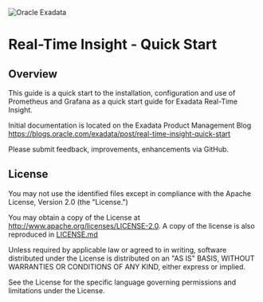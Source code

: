 ![Oracle Exadata](../docs/Oracle_Exadata_cmyk.png)

# Real-Time Insight - Quick Start

## Overview

This guide is a quick start to the installation, configuration and use of Prometheus and Grafana as a quick start guide for Exadata Real-Time Insight.

Initial documentation is located on the Exadata Product Management Blog https://blogs.oracle.com/exadata/post/real-time-insight-quick-start

Please submit feedback, improvements, enhancements via GitHub.

## License

You may not use the identified files except in compliance with the
Apache License, Version 2.0 (the "License.")

You may obtain a copy of the License at
http://www.apache.org/licenses/LICENSE-2.0. A copy of the license is
also reproduced in [LICENSE.md](./LICENSE.md)

Unless required by applicable law or agreed to in writing, software
distributed under the License is distributed on an "AS IS" BASIS,
WITHOUT WARRANTIES OR CONDITIONS OF ANY KIND, either express or
implied.

See the License for the specific language governing permissions and
limitations under the License.
